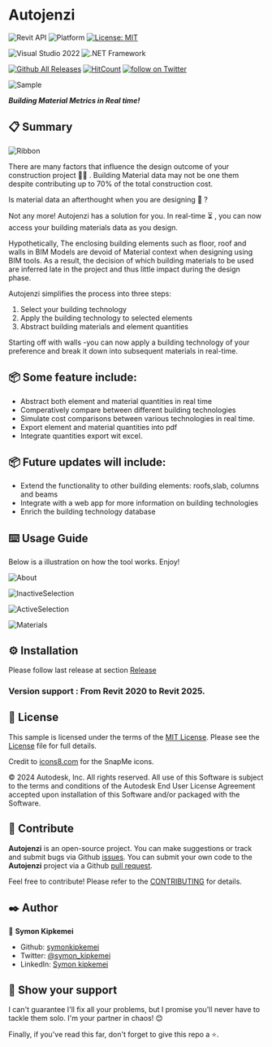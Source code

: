 ﻿
# Autojenzi
![Revit API](https://img.shields.io/badge/Revit%20API%202025-blue.svg) ![Platform](https://img.shields.io/badge/platform-Windows-lightgray.svg) [![License: MIT](https://img.shields.io/badge/License-MIT-yellow.svg)](https://opensource.org/licenses/MIT)


![Visual Studio 2022](https://img.shields.io/badge/Visual_Studio_2022-yellow) ![.NET Framework](https://img.shields.io/badge/.NET_8.0-yellow)


[![Github All Releases](https://img.shields.io/github/downloads/symonkipkemei/Autojenzi/total?color=blue&label=Download)]()
[![HitCount](https://hits.dwyl.com/symonkipkemei/Autojenzi.svg?style=flat-square)](http://hits.dwyl.com/symonkipkemei/Autojenzi)
<a href="https://twitter.com/intent/follow?screen_name=symon_kipkemei">
<img src="https://img.shields.io/twitter/follow/symon_kipkemei?style=social&logo=twitter"
alt="follow on Twitter"></a>


![Sample](src/Addin/Resources/Sample.jpg)

***Building Material Metrics in Real time!***

 
## 📋 Summary

![Ribbon](src/Addin/Resources/Ribbon.png)

There are many factors that influence the design outcome of your construction project 👷‍♂️ .
Building Material data may not be one them despite contributing up to 70% of the total 
construction cost.

Is material data an afterthought when you are designing 🤔 ?

Not any more! Autojenzi has a solution for you. In real-time ⏳ , you can now access your 
building materials data as you design.

Hypothetically, The enclosing building elements such as floor, roof and walls in BIM Models
are devoid of Material context when designing using BIM tools. As a result, the decision of 
which building materials to be used are inferred late in the project and thus little impact 
during the design phase.

Autojenzi simplifies the process into three steps:
1. Select your building technology 
2. Apply the building technology to selected elements
3. Abstract building materials and element quantities

Starting off with walls -you can now apply a building technology of your preference and break it down 
into subsequent materials in real-time. 


## 📦 Some feature include:

- Abstract both element and material quantities in real time
- Comperatively compare between different building technologies
- Simulate cost comparisons between various technologies in real time.
- Export element and material quantities into pdf
- Integrate	quantities export wit excel.


## 📦 Future updates will include:

 -  Extend the functionality to other building elements: roofs,slab, columns and beams
 -  Integrate with a web app for more information on building technologies
 -  Enrich the building technology database


 ## ⌨️ Usage Guide

Below is a illustration on how the tool works. Enjoy!

![About](src/Addin/Resources/About.PNG)

![InactiveSelection](src/Addin/Resources/InactiveSelection.png)

![ActiveSelection](src/Addin/Resources/ActiveSelection.png)

![Materials](src/Addin/Resources/Materials.png)





## ⚙️ Installation
Please follow last release at section [Release](https://github.com/symonkipkemei/Autojenzi/releases)


### Version support : From Revit 2020 to Revit 2025.


## 📄 License

This sample is licensed under the terms of the [MIT License](http://opensource.org/licenses/MIT). Please see the [License](License.md) file for full details.

Credit to [icons8.com](https://icons8.com) for the SnapMe icons.

© 2024 Autodesk, Inc.  All rights reserved. All use of this Software is subject to the terms and conditions of the Autodesk End User License Agreement accepted upon installation of this Software and/or packaged with the Software.


## 🍚 Contribute

**Autojenzi** is an open-source project. You can make suggestions or track and submit bugs via Github [issues](https://docs.github.com/en/issues/tracking-your-work-with-issues/creating-an-issue). You can submit your own code to the **Autojenzi** project via a Github [pull request](https://docs.github.com/en/pull-requests/collaborating-with-pull-requests/proposing-changes-to-your-work-with-pull-requests/about-pull-requests).

Feel free to contribute!
Please refer to the [CONTRIBUTING](CONTRIBUTING.md) for details.


## ✒️ Author

👤 **Symon Kipkemei**

- Github: [symonkipkemei](https://github.com/symonkipkemei)
- Twitter: [@symon_kipkemei](https://twitter.com/symon_kipkemei)
- LinkedIn: [Symon kipkemei](https://www.linkedin.com/in/symon-kipkemei/)


## 🙏 Show your support


I can't guarantee I'll fix all your problems, but I promise you'll never have to tackle them solo. 
I'm your partner in chaos! 😊

Finally, if you've read this far, don't forget to give this repo a ⭐️. 


